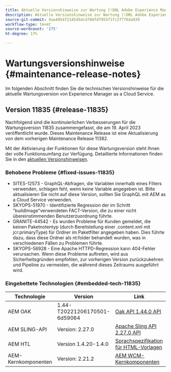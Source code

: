 ```yaml
---
title: Aktuelle Versionshinweise zur Wartung [!DNL Adobe Experience Manager] as a Cloud Service.
description: Aktuelle Versionshinweise zur Wartung [!DNL Adobe Experience Manager] as a Cloud Service.
source-git-commit: 4aa4954f214545dcd768fdf955f1fc2f776da939
workflow-type: tm+mt
source-wordcount: '275'
ht-degree: 17%

---
```



# Wartungsversionshinweise {#maintenance-release-notes}

Im folgenden Abschnitt finden Sie die technischen Versionshinweise für die aktuelle Wartungsversion von Experience Manager as a Cloud Service.

## Version 11835 {#release-11835}

Nachfolgend sind die kontinuierlichen Verbesserungen für die Wartungsversion 11835 zusammengefasst, die am 19. April 2023 veröffentlicht wurde. Dieses Maintenance Release ist eine Aktualisierung von dem vorherigen Maintenance Release 11382.

Mit der Aktivierung der Funktionen für diese Wartungsversion steht Ihnen der volle Funktionsumfang zur Verfügung. Detaillierte Informationen finden Sie in den [aktuellen Versionshinweisen](/help/release-notes/release-notes-cloud/release-notes-current.md).

### Behobene Probleme {#fixed-issues-11835}

- SITES-12573 - GraphQL-Abfragen, die Variablen innerhalb eines Filters verwenden, schlagen fehl, wenn keine Variable angegeben ist. Bitte aktualisieren Sie nicht auf diese Version, sollten Sie GraphQL mit AEM as a Cloud Service verwenden.
- SKYOPS-51970 - Identifizierte Regression der im Schritt &quot;buildImage&quot;verwendeten FACT-Version, die zu einer nicht übereinstimmenden Benutzerzuordnung führte.
- GRANITE-44542 - Es wurden Probleme für Kunden gemeldet, die keinen Paketnotentyp (durch Bereitstellung einer .content.xml mit jcr:primaryType) für Ordner im Paketfilter angegeben haben. Dies führte dazu, dass diese Ordner als nt:folder behandelt wurden, was in verschiedenen Fällen zu Problemen führte.
- SKYOPS-56928 - Eine Apache HTTPD-Regression kann 404-Fehler verursachen. Wenn diese Probleme auftreten, wird aus Sicherheitsgründen empfohlen, zur vorherigen Version zurückzukehren und Pipeline zu vermeiden, die während dieses Zeitraums ausgeführt wird.

### Eingebettete Technologien {#embedded-tech-11835}

| Technologie | Version | Link |
|---|---|---|
| AEM OAK | 1.44-T20221206170501-6d59064 | [Oak API 1.44.0 API](https://www.javadoc.io/doc/org.apache.jackrabbit/oak-api/1.44.0/index.html) |
| AEM SLING-API | Version: 2.27.0 | [Apache Sling API 2.27.0 API](https://www.javadoc.io/doc/org.apache.sling/org.apache.sling.api/latest/index.html) |
| AEM HTL | Version 1.4.20-1.4.0 | [Sprachspezifikation für HTML-Vorlagen](https://github.com/adobe/htl-spec) |
| AEM-Kernkomponenten | Version: 2.21.2 | [AEM WCM-Kernkomponenten](https://github.com/adobe/aem-core-wcm-components) |
